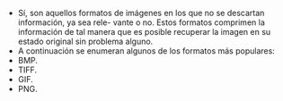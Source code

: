 - Sí, son aquellos formatos de imágenes en los que no se descartan información, ya sea rele-
vante o no. Estos formatos comprimen la información de tal manera que es posible
recuperar la imagen en su estado original sin problema alguno.
- A continuación se enumeran algunos de los formatos más populares:
 - BMP.
 - TIFF.
 - GIF.
 - PNG.
